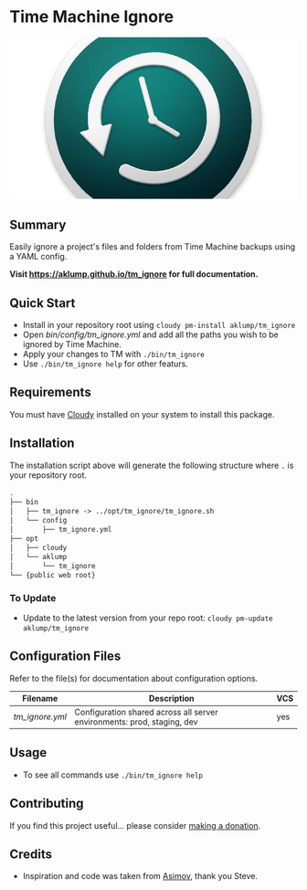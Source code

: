 # Time Machine Ignore

![tm_ignore](images/tm-ignore.jpg)

## Summary

Easily ignore a project's files and folders from Time Machine backups using a YAML config.

**Visit <https://aklump.github.io/tm_ignore> for full documentation.**

## Quick Start

- Install in your repository root using `cloudy pm-install aklump/tm_ignore`
- Open _bin/config/tm_ignore.yml_ and add all the paths you wish to be ignored by Time Machine.
- Apply your changes to TM with `./bin/tm_ignore`
- Use `./bin/tm_ignore help` for other featurs.

## Requirements

You must have [Cloudy](https://github.com/aklump/cloudy) installed on your system to install this package.

## Installation

The installation script above will generate the following structure where `.` is your repository root.

    .
    ├── bin
    │   ├── tm_ignore -> ../opt/tm_ignore/tm_ignore.sh
    │   └── config
    │       ├── tm_ignore.yml
    ├── opt
    │   ├── cloudy
    │   └── aklump
    │       └── tm_ignore
    └── {public web root}

### To Update

- Update to the latest version from your repo root: `cloudy pm-update aklump/tm_ignore`

## Configuration Files

Refer to the file(s) for documentation about configuration options.

| Filename | Description | VCS |
|----------|----------|---|
| _tm_ignore.yml_ | Configuration shared across all server environments: prod, staging, dev  | yes |

## Usage

* To see all commands use `./bin/tm_ignore help`

## Contributing

If you find this project useful... please consider [making a donation](https://www.paypal.com/cgi-bin/webscr?cmd=_s-xclick&hosted_button_id=4E5KZHDQCEUV8&item_name=Gratitude%20for%20aklump%2Ftm_ignore).

## Credits

* Inspiration and code was taken from [Asimov](https://github.com/stevegrunwell/asimov), thank you Steve.
